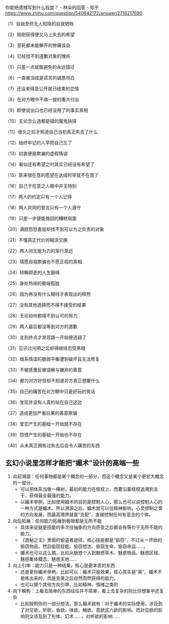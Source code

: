 你能把遗憾写到什么程度？ - 林朵的回答 - 知乎
https://www.zhihu.com/question/540642172/answer/2716217690



（1）自始至终无人知晓的自我牺牲

（2）刚刚获得便又马上失去的希望

（3）至死都未能解开的惨痛误会

（4）已经找不到道歉对象的愧疚

（5）只差一点就能避免的永远错过

（6）一直被当成是谎言的诚恳坦白

（7）还没来得及公开就已结束的恋情

（8）在对方眼中不值一提的重大付出

（9）即使说出口也已经没用了的事实真相

（10）无论怎么选都是错的魔鬼抉择

（11）很久之后才知道自己当初真正失去了什么

（12）始终牢记的人早把自己忘了

（13）初衷便是欺骗的虚假情谊

（14）看似还有希望之时其实已经没有希望了

（15）原来很在意的愿望在达成时早就不在意了

（16）自己于在意之人眼中并无特别

（17）两人的约定只有一个人记得

（18）两人共同的誓言只有一个人遵守

（19）只差一步便能挽回的糟糕局面

（20）满腔怨怒委屈却找不到可以为之负责的对象

（21）不懂真正代价的糊涂交换

（22）两人间无能为力的渐行渐远

（23）情愿自我欺骗也不愿正视的真相

（24）转瞬即逝的人生巅峰

（25）身处热闹的极端孤独

（26）因为再没有什么期待才表现出的释然

（27）没有其他选择而不得不接受的结果

（28）无论如何都得不到认可的努力

（29）两人最后都没等到对方的道歉

（30）走到终点才发现路一开始便选错了

（31）见识过光明之后却得继续忍受黑暗

（32）维系情谊的脆弱平衡遭到破坏且无法修复

（33）不被感激反被误解与嫌弃的善意

（34）都为对方好但却不知道对方真正想要什么

（35）自己的痛苦在对方眼中只是好玩的笑话

（36）发现并没有人真的站在自己这边

（37）造成更加严重后果的善意欺骗

（38）爱恋产生的基础一开始就不存在

（39）怨恨产生的基础一开始也不存在

（40）从未真正拥有过失去后会令人痛苦的东西

## 玄幻小说里怎样才能把“媚术”设计的高端一些


1. 向前溯源：任何事物都是某个概念的一部分，而这个概念又是某个更宏大概念的一部分。
    - 可以把体系当做一棵树，最初的能力在枝杈上，而要沿着枝杈追溯到主干，获得最全最强的能力。
    - 以媚术举例，比如使用媚术的目的是控制人心，那么也可以说控制人心的一种方式是媚术。所以溯源之后，媚术就可以往精神影响，心灵控制之类的方向发展，而最高境界就是“支配”，直接控制任何有意志的个体。
2. 向后拓展：任何能力拓展到极限都是无所不能
    - 具体来说就是技能的多次往抽象的方向质变之后都会有等价于无所不能的能力。
    - 《诡秘之主》里面的偷盗者途径，核心技能都是“偷窃”，不过从一开始的偷窃物品，然后偷窃技能、偷窃想法、偷窃生命、偷窃命运……。
    - 媚术也可以这么搞，比如从魅惑个人到魅惑草木、魅惑物品、魅惑区域、魅惑集体概念、魅惑天地……
3. 向上引申：能力只是一种结果，核心是更本质的东西
    - 还是拿你媚术举例，比如可以：媚术只是效果，核心其实是“美”。媚术不是练出来的，而是变美之后自然而然获得的能力。
    - 也可以换个其他方向引申，比如精神、情绪之类的
4. 向下解构：上看去简单的东西往往并不简单，看上去复杂的则比你想象中还复杂
    - 比如按照你的一部分想法，那么媚术就有：对于媚术的实际使用，涉及到了对见欲，听欲，香欲，味欲，触欲、意欲这六欲的影响。而对见欲的影响则又涉及到了形体、幻术……，对听欲的影响……

